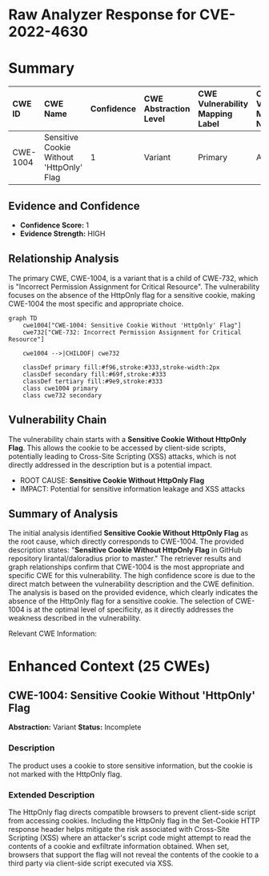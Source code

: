 # Raw Analyzer Response for CVE-2022-4630

# Summary
| CWE ID  | CWE Name                                                                       | Confidence | CWE Abstraction Level | CWE Vulnerability Mapping Label | CWE-Vulnerability Mapping Notes |
| :-------- | :----------------------------------------------------------------------------- | :---------- | :---------------------- | :------------------------------ | :------------------------------ |
| CWE-1004 | Sensitive Cookie Without 'HttpOnly' Flag                                     | 1          | Variant                 | Primary                         | Allowed                       |

## Evidence and Confidence

*   **Confidence Score:** 1
*   **Evidence Strength:** HIGH

## Relationship Analysis
The primary CWE, CWE-1004, is a variant that is a child of CWE-732, which is "Incorrect Permission Assignment for Critical Resource". The vulnerability focuses on the absence of the HttpOnly flag for a sensitive cookie, making CWE-1004 the most specific and appropriate choice.

```mermaid
graph TD
    cwe1004["CWE-1004: Sensitive Cookie Without 'HttpOnly' Flag"]
    cwe732["CWE-732: Incorrect Permission Assignment for Critical Resource"]
    
    cwe1004 -->|CHILDOF| cwe732
    
    classDef primary fill:#f96,stroke:#333,stroke-width:2px
    classDef secondary fill:#69f,stroke:#333
    classDef tertiary fill:#9e9,stroke:#333
    class cwe1004 primary
    class cwe732 secondary
```

## Vulnerability Chain
The vulnerability chain starts with a **Sensitive Cookie Without HttpOnly Flag**. This allows the cookie to be accessed by client-side scripts, potentially leading to Cross-Site Scripting (XSS) attacks, which is not directly addressed in the description but is a potential impact.
  - ROOT CAUSE: **Sensitive Cookie Without HttpOnly Flag**
  - IMPACT: Potential for sensitive information leakage and XSS attacks

## Summary of Analysis
The initial analysis identified **Sensitive Cookie Without HttpOnly Flag** as the root cause, which directly corresponds to CWE-1004. The provided description states: "**Sensitive Cookie Without HttpOnly Flag** in GitHub repository lirantal/daloradius prior to master."
The retriever results and graph relationships confirm that CWE-1004 is the most appropriate and specific CWE for this vulnerability. The high confidence score is due to the direct match between the vulnerability description and the CWE definition. The analysis is based on the provided evidence, which clearly indicates the absence of the HttpOnly flag for a sensitive cookie. The selection of CWE-1004 is at the optimal level of specificity, as it directly addresses the weakness described in the vulnerability.

Relevant CWE Information:

# Enhanced Context (25 CWEs)

## CWE-1004: Sensitive Cookie Without 'HttpOnly' Flag
**Abstraction:** Variant
**Status:** Incomplete

### Description
The product uses a cookie to store sensitive information, but the cookie is not marked with the HttpOnly flag.

### Extended Description
The HttpOnly flag directs compatible browsers to prevent client-side script from accessing cookies. Including the HttpOnly flag in the Set-Cookie HTTP response header helps mitigate the risk associated with Cross-Site Scripting (XSS) where an attacker's script code might attempt to read the contents of a cookie and exfiltrate information obtained. When set, browsers that support the flag will not reveal the contents of the cookie to a third party via client-side script executed via XSS.